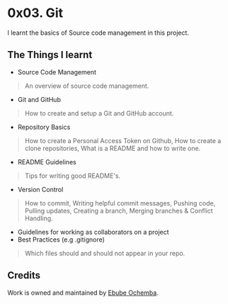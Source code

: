 # 0x03. Git

I learnt the basics of Source code management in this project.

## The Things I learnt

- Source Code Management
> An overview of source code management.
- Git and GitHub
> How to create and setup a Git and GitHub account.
- Repository Basics
> How to create a Personal Access Token on Github,
> How to create a clone repositories,
> What is a README and how to write one.
- README Guidelines
> Tips for writing good README's.
- Version Control
> How to commit,
> Writing helpful commit messages,
> Pushing code,
> Pulling updates,
> Creating a branch,
> Merging branches & Conflict Handling.
- Guidelines for working as collaborators on a project
- Best Practices (e.g .gitignore)
> Which files should and should not appear in your repo. 

## Credits

Work is owned and maintained by [Ebube Ochemba](https://twitter.com/ebube116).

